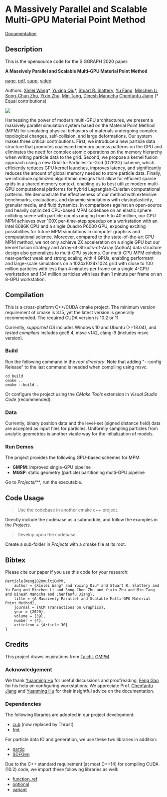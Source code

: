 # A Massively Parallel and Scalable Multi-GPU Material Point Method

<div align="left">
    <a href="https://claymore.readthedocs.io/en/latest/"> Documentation </a>
</div>

## Description

This is the opensource code for the SIGGRAPH 2020 paper:

**A Massively Parallel and Scalable Multi-GPU Material Point Method** 

[page](https://sites.google.com/view/siggraph2020-multigpu)\, [pdf](https://www.seas.upenn.edu/~cffjiang/research/wang2020multigpu/wang2020multigpu.pdf)\, [supp](https://www.seas.upenn.edu/~cffjiang/research/wang2020multigpu/supp.pdf)\, [video](https://vimeo.com/414136257)

Authors:
[Xinlei Wang](https://github.com/littlemine)\*, 
[Yuxing Qiu](https://yuxingqiu.github.io/)\*, 
[Stuart R. Slattery](https://www.ornl.gov/staff-profile/stuart-r-slattery), 
[Yu Fang](http://squarefk.com/), 
[Minchen Li](https://www.seas.upenn.edu/~minchenl/), 
[Song-Chun Zhu](http://www.stat.ucla.edu/~sczhu/), 
[Yixin Zhu](https://yzhu.io/), 
[Min Tang](https://min-tang.github.io/home/), 
[Dinesh Manocha](https://www.cs.umd.edu/people/dmanocha)
[Chenfanfu Jiang](https://www.seas.upenn.edu/~cffjiang/)
(* Equal contributions)

<p float="left">
<img src="Clips/examples.jpg" />
</p>

Harnessing the power of modern multi-GPU architectures, we present a massively parallel simulation system based on the Material Point Method (MPM) for simulating physical behaviors of materials undergoing complex topological changes, self-collision, and large deformations. Our system makes three critical contributions. First, we introduce a new particle data structure that promotes coalesced memory access patterns on the GPU and eliminates the need for complex atomic operations on the memory hierarchy when writing particle data to the grid. Second, we propose a kernel fusion approach using a new Grid-to-Particles-to-Grid (G2P2G) scheme, which efficiently reduces GPU kernel launches, improves latency, and significantly reduces the amount of global memory needed to store particle data. Finally, we introduce optimized algorithmic designs that allow for efficient sparse grids in a shared memory context, enabling us to best utilize modern multi-GPU computational platforms for hybrid Lagrangian-Eulerian computational patterns. We demonstrate the effectiveness of our method with extensive benchmarks, evaluations, and dynamic simulations with elastoplasticity, granular media, and fluid dynamics. In comparisons against an open-source and heavily optimized CPU-based MPM codebase on an elastic sphere colliding scene with particle counts ranging from 5 to 40 million, our GPU MPM achieves over 100X per-time-step speedup on a workstation with an Intel 8086K CPU and a single Quadro P6000 GPU, exposing exciting possibilities for future MPM simulations in computer graphics and computational science. Moreover, compared to the state-of-the-art GPU MPM method, we not only achieve 2X acceleration on a single GPU but our kernel fusion strategy and Array-of-Structs-of-Array (AoSoA) data structure design also generalizes to multi-GPU systems. Our multi-GPU MPM exhibits near-perfect weak and strong scaling with 4 GPUs, enabling performant and large-scale simulations on a 1024x1024x1024 grid with close to 100 million particles with less than 4 minutes per frame on a single 4-GPU workstation and 134 million particles with less than 1 minute per frame on an 8-GPU workstation.


<!--
<p float="left">
<img src="Data/Clips/faceless.gif" height="128px"/>
<img src="Data/Clips/flow.gif" height="128px"/>
<img src="Data/Clips/chains.gif" height="128px"/>
<img src="Data/Clips/cat.gif" height="128px"/>
</p>
-->

## Compilation
This is a cross-platform C++/CUDA cmake project. The minimum version requirement of cmake is 3.15, yet the latest version is generally recommended. The required CUDA version is 10.2 or 11.

Currently, *supported OS* includes Windows 10 and Ubuntu (>=18.04), and *tested compilers* includes gcc8.4, msvc v142, clang-9 (includes msvc version). 

### Build
Run the following command in the *root directory*. Note that adding "--config Release" to the last command is needed when compiling using msvc.
```mkdir build
cd build
cmake ..
cmake --build .
```

Or configure the project using the *CMake Tools* extension in *Visual Studio Code* (recommended).


### Data

Currently, binary position data and the level-set (signed distance field) data are accepted as input files for particles. Uniformly sampling particles from analytic geometries is another viable way for the initialization of models.

### Run Demos
The project provides the following GPU-based schemes for MPM:
- **GMPM**: improved single-GPU pipeline
- **MGSP**: static geometry (particle) partitioning multi-GPU pipeline
<!--
- dynamic spatial partitioning multi-GPU pipeline
-->

Go to *Projects/\*\**, run the executable.

## Code Usage
> Use the codebase in another cmake c++ project.

Directly include the codebase as a submodule, and follow the examples in the *Projects*.

> Develop upon the codebase.

Create a sub-folder in *Projects* with a cmake file at its root.

## Bibtex

Please cite our paper if you use this code for your research: 
```
@article{Wang2020multiGMPM,
    author = {Xinlei Wang* and Yuxing Qiu* and Stuart R. Slattery and Yu Fang and Minchen Li and Song-Chun Zhu and Yixin Zhu and Min Tang and Dinesh Manocha and Chenfanfu Jiang},
    title = {A Massively Parallel and Scalable Multi-GPU Material Point Method},
    journal = {ACM Transactions on Graphics},
    year = {2020},
    volume = {39},
    number = {4},
    articleno = {Article 30}
}
```

## Credits
This project draws inspirations from [Taichi](https://github.com/taichi-dev/taichi), [GMPM](https://github.com/kuiwuchn/GPUMPM).

### Acknowledgement
We thank [Yuanming Hu](http://taichi.graphics/me/) for useful discussions and proofreading, [Feng Gao](https://fen9.github.io/) for his help on configuring workstations. We appreciate Prof. [Chenfanfu Jiang](https://www.seas.upenn.edu/~cffjiang/) and [Yuanming Hu](http://taichi.graphics/me/) for their insightful advice on the documentation.

### Dependencies
The following libraries are adopted in our project development:

- [cub](http://nvlabs.github.io/cub/) (now replaced by Thrust)
- [fmt](https://fmt.dev/latest/index.html)

For particle data IO and generation, we use these two libraries in addition:

- [partio](http://partio.us/)
- [SDFGen](https://github.com/christopherbatty/SDFGen)

Due to the C++ standard requirement (at most C++14) for compiling CUDA (10.2) code, we import these following libraries as well:

- [function_ref](https://github.com/TartanLlama/function_ref)
- [optional](https://github.com/TartanLlama/optional)
- [variant](https://github.com/mpark/variant)